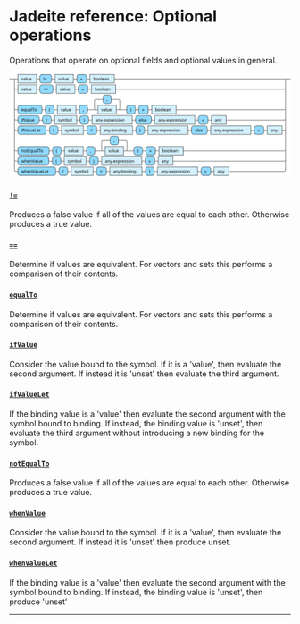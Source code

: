 <!---
  This markdown file was generated. Do not edit.
  -->

# Jadeite reference: Optional operations

Operations that operate on optional fields and optional values in general.

!["optional-op"](../halite-bnf-diagrams/optional-op-j.svg)

#### [`!=`](halite_full-reference-j.md#_B_E)

Produces a false value if all of the values are equal to each other. Otherwise produces a true value.

#### [`==`](halite_full-reference-j.md#_E_E)

Determine if values are equivalent. For vectors and sets this performs a comparison of their contents.

#### [`equalTo`](halite_full-reference-j.md#equalTo)

Determine if values are equivalent. For vectors and sets this performs a comparison of their contents.

#### [`ifValue`](halite_full-reference-j.md#ifValue)

Consider the value bound to the symbol. If it is a 'value', then evaluate the second argument. If instead it is 'unset' then evaluate the third argument.

#### [`ifValueLet`](halite_full-reference-j.md#ifValueLet)

If the binding value is a 'value' then evaluate the second argument with the symbol bound to binding. If instead, the binding value is 'unset', then evaluate the third argument without introducing a new binding for the symbol.

#### [`notEqualTo`](halite_full-reference-j.md#notEqualTo)

Produces a false value if all of the values are equal to each other. Otherwise produces a true value.

#### [`whenValue`](halite_full-reference-j.md#whenValue)

Consider the value bound to the symbol. If it is a 'value', then evaluate the second argument. If instead it is 'unset' then produce unset.

#### [`whenValueLet`](halite_full-reference-j.md#whenValueLet)

If the binding value is a 'value' then evaluate the second argument with the symbol bound to binding. If instead, the binding value is 'unset', then produce 'unset'

---

